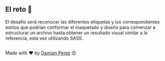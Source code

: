 ## El reto 🚀

El desafío será reconocer las diferentes etiquetas y los correspondientes estilos que podrían conformar el maquetado y diseño para comenzar a estructurar un archivo hasta obtener un resultado visual similar a la referencia, esta vez utilizando SASS. 



##
Made with ❤️ by [Damian Perez](https://github.com/D-Perez85) 😊